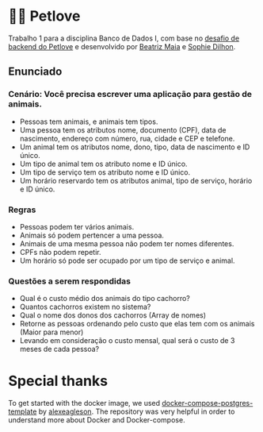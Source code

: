 # 🐕‍🦺 Petlove

Trabalho 1 para a disciplina Banco de Dados I, com base no [desafio de backend do Petlove](https://github.com/petlove/vagas/tree/master/backend-ruby) e desenvolvido por [Beatriz Maia](https://github.com/beamaia) e [Sophie Dilhon](https://github.com/AHalic).

## Enunciado 
### Cenário: Você precisa escrever uma aplicação para gestão de animais.
- Pessoas tem animais, e animais tem tipos.
- Uma pessoa tem os atributos nome, documento (CPF), data de nascimento, endereço com número, rua, cidade e CEP e telefone.
- Um animal tem os atributos nome, dono, tipo, data de nascimento e ID único.
- Um tipo de animal tem os atributo nome e ID único.
- Um tipo de serviço tem os atributo nome e ID único.
- Um horário reservardo tem os atributos animal, tipo de serviço, horário e ID único.

### Regras
- Pessoas podem ter vários animais.
- Animais só podem pertencer a uma pessoa.
- Animais de uma mesma pessoa não podem ter nomes diferentes.
- CPFs não podem repetir.
- Um horário só pode ser ocupado por um tipo de serviço e animal.

### Questões a serem respondidas
- Qual é o custo médio dos animais do tipo cachorro?
- Quantos cachorros existem no sistema?
- Qual o nome dos donos dos cachorros (Array de nomes)
- Retorne as pessoas ordenando pelo custo que elas tem com os animais (Maior para menor)
- Levando em consideração o custo mensal, qual será o custo de 3 meses de cada pessoa?

# Special thanks

To get started with the docker image, we used [docker-compose-postgres-template](https://github.com/alexeagleson/docker-node-postgres-template) by [alexeagleson](https://github.com/alexeagleson). The repository was very helpful in order to understand more about Docker and Docker-compose. 
